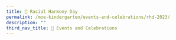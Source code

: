 ```yaml
---
title: 🤝 Racial Harmony Day
permalink: /moe-kindergarten/events-and-celebrations/rhd-2023/
description: ""
third_nav_title: 🎉 Events and Celebrations
---
```

